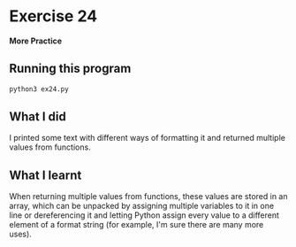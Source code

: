 # Exercise 24

**More Practice**

## Running this program

```sh
python3 ex24.py
```

## What I did

I printed some text with different ways of formatting it and returned multiple values from functions.

## What I learnt

When returning multiple values from functions, these values are stored in an array, which can be unpacked by assigning multiple variables to it in one line or dereferencing it and letting Python assign every value to a different element of a format string (for example, I'm sure there are many more uses).
